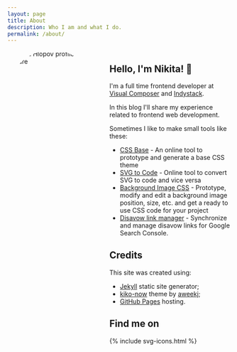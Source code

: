 ```yaml
---
layout: page
title: About
description: Who I am and what I do. 
permalink: /about/
---
```


<style type="text/css">
	.about-container {
		display: flex
	}
	.about-image-container {
		flex: 0 0 200px;
		height: 200px;
		overflow: hidden;
		border-radius: 50%;
		margin: 0 30px 0 0
	}
	@media screen and (max-width: 768px) {
		.about-image-container {
			height: 130px;
			flex: 0 0 130px;
		}
	}
	@media screen and (max-width: 641px) {
		.about-container {
			flex-direction: column
		}
		.about-image-container {
			width: 200px;
			height: 200px;
			flex: 0 0 200px;
		}
	}
</style>
<div class="about-container">
	<div class="about-image-container">
		<img src="../../../images/me.png" alt="Nikita Hlopov profile picture">
	</div>
	<div class="about-content-container">
		<h2>Hello, I'm Nikita! 👋</h2>
		<p>I'm a full time frontend developer at <a href="http://visualcomposer.com" target="_blank" rel="noreferrer noopener">Visual Composer</a> and <a href="https://indystack.com/" target="_blank" rel="noreferrer noopener">Indystack</a>.</p>
		<p>In this blog I'll share my experience related to frontend web development.</p>
		<p>Sometimes I like to make small tools like these:</p>
		<ul>
			<li><a href="https://nikitahl.github.io/css-base/">CSS Base</a> - An online tool to prototype and generate a base CSS theme</li>
			<li><a href="https://nikitahl.github.io/svg-2-code/">SVG to Code</a> - Online tool to convert SVG to code and vice versa</li>
			<li><a href="https://nikitahl.github.io/bg-image/">Background Image CSS</a> - Prototype, modify and edit a background image position, size, etc. and get a ready to use CSS code for your project</li>
			<li><a href="https://nikitahl.github.io/disavow-link-manager/">Disavow link manager</a> - Synchronize and manage disavow links for Google Search Console.</li>
		</ul>
		<h2>Credits</h2>
		<p>This site was created using:</p>
		<ul>
			<li>
				<a href="https://jekyllrb.com/" target="_blank" rel=" noopener">Jekyll</a> static site generator;
			</li>
			<li>
				<a href="https://github.com/aweekj/kiko-now/" target="_blank" rel=" noopener">kiko-now</a> theme by <a href="https://github.com/aweekj/" target="_blank" rel=" noopener">aweekj</a>;
			</li>
			<li>
				<a href="https://pages.github.com/" target="_blank" rel=" noopener">GitHub Pages</a> hosting.
			</li>
		</ul>
		<h2>Find me on</h2>
		{% include svg-icons.html %}
	</div>
</div>

